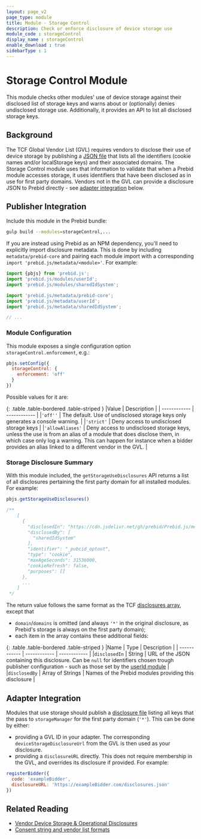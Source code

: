 ```yaml
---
layout: page_v2
page_type: module
title: Module - Storage Control
description: Check or enforce disclosure of device storage use
module_code : storageControl
display_name : storageControl
enable_download : true
sidebarType : 1
---
```


# Storage Control Module

This module checks other modules' use of device storage against their disclosed list of storage keys and warns about or (optionally) denies undisclosed storage use.
Additionally, it provides an API to list all disclosed storage keys.

## Background

The TCF Global Vendor List (GVL) requires vendors to disclose their use of device storage by publishing a [JSON file](https://github.com/InteractiveAdvertisingBureau/GDPR-Transparency-and-Consent-Framework/blob/master/TCFv2/Vendor%20Device%20Storage%20%26%20Operational%20Disclosures.md) that lists all the identifiers (cookie names and/or localStorage keys) and their associated domains.
The Storage Control module uses that information to validate that when a Prebid module accesses storage, it uses identifiers that have been disclosed as in use for first party domains. 
Vendors not in the GVL can provide a disclosure JSON to Prebid directly - see [adapter integration](#adapter-integration) below. 

## Publisher Integration

Include this module in the Prebid bundle:

   ```bash
   gulp build --modules=storageControl,...
   ```

If you are instead using Prebid as an NPM dependency, you'll need to explicitly import disclosure metadata. 
This is done by including `metadata/prebid-core` and pairing each module import with a corresponding `import 'prebid.js/metadata/<module>'`. For example:

```javascript
import {pbjs} from 'prebid.js';
import 'prebid.js/modules/userId';
import 'prebid.js/modules/sharedIdSystem';

import 'prebid.js/metadata/prebid-core';
import 'prebid.js/metadata/userId';
import 'prebid.js/metadata/sharedIdSystem';

// ...
```

### Module Configuration

This module exposes a single configuration option `storageControl.enforcement`, e.g.:

```javascript
pbjs.setConfig({
  storageControl: {
    enforcement: 'off'
  }
})
```

Possible values for it are:

{: .table .table-bordered .table-striped }
|Value | Description |
| ------------ | ------------ |
|`'off''` | The default. Use of undisclosed storage keys only generates a console warning. |
|`'strict'` | Deny access to undisclosed storage keys |
|`'allowAliases'` | Deny access to undisclosed storage keys, unless the use is from an alias of a module that does disclose them, in which case only log a warning. This can happen for instance when a bidder provides an alias linked to a different vendor in the GVL. |

### Storage Disclosure Summary

With this module included, the `getStorageUseDisclosures` API returns a list of all disclosures pertaining the first party domain for all installed modules. For example:

```javascript
pbjs.getStorageUseDisclosures()

/**
    [
      {
        "disclosedIn": "https://cdn.jsdelivr.net/gh/prebid/Prebid.js/metadata/disclosures/prebid/sharedId-optout.json",
        "disclosedBy": [
          "sharedIdSystem"
        ],
        "identifier": "_pubcid_optout",
        "type": "cookie",
        "maxAgeSeconds": 31536000,
        "cookieRefresh": false,
        "purposes": []
      },
      ...
    ]
 */
```

The return value follows the same format as the TCF [disclosures array](https://github.com/InteractiveAdvertisingBureau/GDPR-Transparency-and-Consent-Framework/blob/master/TCFv2/Vendor%20Device%20Storage%20%26%20Operational%20Disclosures.md), except that 

 - `domain`/`domains` is omitted (and always `'*'` in the original disclosure, as Prebid's storage is always on the first party domain);
 - each item in the array contains these additional fields:

{: .table .table-bordered .table-striped }
|Name | Type | Description |
| ------------ | ------------ | ------------ |
|`disclosedIn` | String | URL of the JSON containing this disclosure. Can be `null` for identifiers chosen trough publisher configuration - such as those set by the [userId module](#/dev-docs/modules/userId.html) |
|`disclosedBy` | Array of Strings | Names of the Prebid modules providing this disclosure |

<a id="adapter-integration"></a>

## Adapter Integration

Modules that use storage should publish a [disclosure file](https://github.com/InteractiveAdvertisingBureau/GDPR-Transparency-and-Consent-Framework/blob/master/TCFv2/Vendor%20Device%20Storage%20%26%20Operational%20Disclosures.md) listing all keys that the pass to `storageManager` for the first party domain (`'*'`). This can be done by either:

 - providing a GVL ID in your adapter. The corresponding `deviceStorageDisclosureUrl` from the GVL is then used as your disclosure.
 - providing a `disclosureURL` directly. This does not require membership in the GVL, and overrides its disclosure if provided. For example:

```javascript
registerBidder({
  code: 'exampleBidder',
  disclosureURL: 'https://exampleBidder.com/disclosures.json'
})
```

## Related Reading

- [Vendor Device Storage & Operational Disclosures](https://github.com/InteractiveAdvertisingBureau/GDPR-Transparency-and-Consent-Framework/blob/master/TCFv2/Vendor%20Device%20Storage%20%26%20Operational%20Disclosures.md)
- [Consent string and vendor list formats](https://github.com/InteractiveAdvertisingBureau/GDPR-Transparency-and-Consent-Framework/blob/master/TCFv2/IAB%20Tech%20Lab%20-%20Consent%20string%20and%20vendor%20list%20formats%20v2.md)

